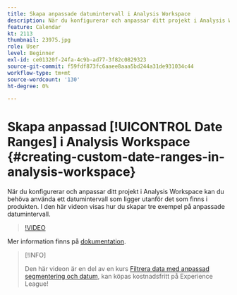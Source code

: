 ```yaml
---
title: Skapa anpassade datumintervall i Analysis Workspace
description: När du konfigurerar och anpassar ditt projekt i Analysis Workspace kan du behöva använda ett datumintervall som ligger utanför det som finns i produkten. I den här videon visas hur du skapar tre exempel på anpassade datumintervall.
feature: Calendar
kt: 2113
thumbnail: 23975.jpg
role: User
level: Beginner
exl-id: ce01320f-24fa-4c9b-ad77-3f82c0829323
source-git-commit: f59fdf873fc6aaee8aaa5bd244a31de931034c44
workflow-type: tm+mt
source-wordcount: '130'
ht-degree: 0%

---
```


# Skapa anpassad [!UICONTROL Date Ranges] i Analysis Workspace {#creating-custom-date-ranges-in-analysis-workspace}

När du konfigurerar och anpassar ditt projekt i Analysis Workspace kan du behöva använda ett datumintervall som ligger utanför det som finns i produkten. I den här videon visas hur du skapar tre exempel på anpassade datumintervall.

>[!VIDEO](https://video.tv.adobe.com/v/23975/?quality=12&learn=on)

Mer information finns på [dokumentation](https://experienceleague.adobe.com/docs/analytics/analyze/analysis-workspace/components/calendar-date-ranges/custom-date-ranges.html?lang=en).

>[!INFO]
>
> Den här videon är en del av en kurs [Filtrera data med anpassad segmentering och datum](https://experienceleague.adobe.com/?recommended=Analytics-U-1-2021.1.filterdata), kan köpas kostnadsfritt på Experience League!
